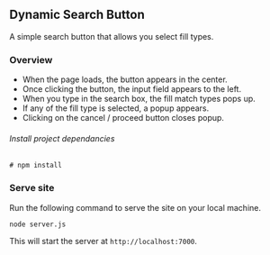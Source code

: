 
## Dynamic Search Button

A simple search button that allows you select fill types. 


### Overview

* When the page loads, the button appears in the center.
* Once clicking the button, the input field appears to the left.
* When you type in the search box, the fill match types pops up.
* If any of the fill type is selected, a popup appears.
* Clicking on the cancel / proceed button closes popup.


###### Install project dependancies
```Install project dependancies
# npm install
```

### Serve site

Run the following command to serve the site on your local machine.

```bash
node server.js
```

This will start the server at `http://localhost:7000`.





